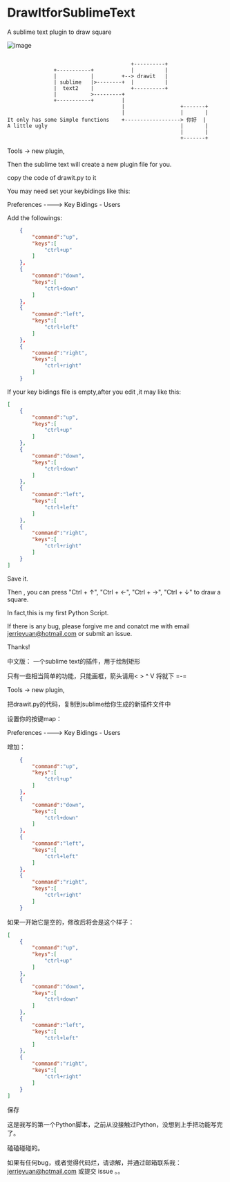 # DrawItforSublimeText
A sublime text plugin to draw square

![image](https://camo.githubusercontent.com/441da231d776da1fe52e4060ed1e4fbb73b76bf3/687474703a2f2f7777322e73696e61696d672e636e2f6c617267652f613661343961613867773166306f786d65746671756a32306b733069786a75782e6a7067)

```

                                        +----------+
               +-----------+            |          |
               |           |         +--> drawit   |
               | sublime   |>--------+  |          |
               |  text2    |            +----------+
               |           >---------+
               +-----------+         |
                                     |                  +-------+
                                     |                  |       |
It only has some Simple functions    +------------------> 你好  |
A little ugly                                           |       |
                                                        |       |
                                                        +-------+
```
Tools -> new plugin,

Then the sublime text will create a new plugin file for you.

copy the code of drawit.py to  it


You may need set your keybidings like this:
 
  Preferences ---->  Key Bidings - Users           

Add the followings:

```json
    {
        "command":"up",
        "keys":[
            "ctrl+up"
        ]
    },
    {
        "command":"down",
        "keys":[
            "ctrl+down"
        ]
    },
    {
        "command":"left",
        "keys":[
            "ctrl+left"
        ]
    },
    {
        "command":"right",
        "keys":[
            "ctrl+right"
        ]
    }

```

If your key bidings file is empty,after you edit ,it may like this:

```json
[
    {
        "command":"up",
        "keys":[
            "ctrl+up"
        ]
    },
    {
        "command":"down",
        "keys":[
            "ctrl+down"
        ]
    },
    {
        "command":"left",
        "keys":[
            "ctrl+left"
        ]
    },
    {
        "command":"right",
        "keys":[
            "ctrl+right"
        ]
    }
]
```

Save it.

Then , you can press "Ctrl + ↑", "Ctrl + ←", "Ctrl + →", "Ctrl + ↓" to draw a square.

In fact,this is my first Python Script.

If there is any bug, please forgive me and conatct me with email jerrieyuan@hotmail.com or submit an issue.

Thanks!




中文版：
一个sublime text的插件，用于绘制矩形

只有一些相当简单的功能，只能画框，箭头请用< > ^ V 将就下 =-=

Tools -> new plugin,

把drawit.py的代码，复制到sublime给你生成的新插件文件中

设置你的按键map：

  Preferences ---->  Key Bidings - Users   

增加：

```json
    {
        "command":"up",
        "keys":[
            "ctrl+up"
        ]
    },
    {
        "command":"down",
        "keys":[
            "ctrl+down"
        ]
    },
    {
        "command":"left",
        "keys":[
            "ctrl+left"
        ]
    },
    {
        "command":"right",
        "keys":[
            "ctrl+right"
        ]
    }

```

如果一开始它是空的，修改后将会是这个样子：

```json
[
    {
        "command":"up",
        "keys":[
            "ctrl+up"
        ]
    },
    {
        "command":"down",
        "keys":[
            "ctrl+down"
        ]
    },
    {
        "command":"left",
        "keys":[
            "ctrl+left"
        ]
    },
    {
        "command":"right",
        "keys":[
            "ctrl+right"
        ]
    }
]
```

保存


这是我写的第一个Python脚本，之前从没接触过Python，没想到上手把功能写完了。

磕磕碰碰的。

如果有任何bug，或者觉得代码烂，请谅解，并通过邮箱联系我：jerrieyuan@hotmail.com 或提交 issue 。。
